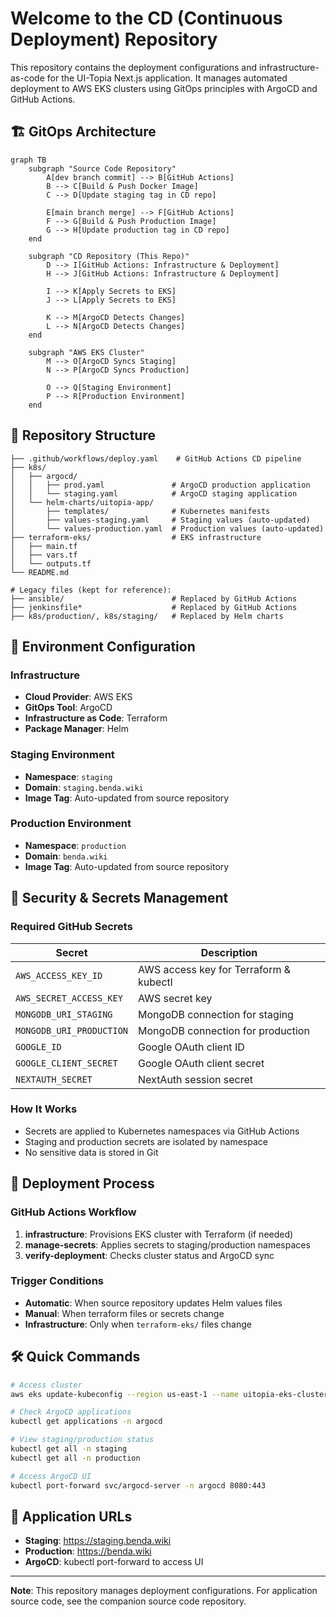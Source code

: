 # Welcome to the CD (Continuous Deployment) Repository

This repository contains the deployment configurations and infrastructure-as-code for the UI-Topia Next.js application. It manages automated deployment to AWS EKS clusters using GitOps principles with ArgoCD and GitHub Actions.

## 🏗️ GitOps Architecture

```mermaid
graph TB
    subgraph "Source Code Repository"
        A[dev branch commit] --> B[GitHub Actions]
        B --> C[Build & Push Docker Image]
        C --> D[Update staging tag in CD repo]

        E[main branch merge] --> F[GitHub Actions]
        F --> G[Build & Push Production Image]
        G --> H[Update production tag in CD repo]
    end

    subgraph "CD Repository (This Repo)"
        D --> I[GitHub Actions: Infrastructure & Deployment]
        H --> J[GitHub Actions: Infrastructure & Deployment]

        I --> K[Apply Secrets to EKS]
        J --> L[Apply Secrets to EKS]

        K --> M[ArgoCD Detects Changes]
        L --> N[ArgoCD Detects Changes]
    end

    subgraph "AWS EKS Cluster"
        M --> O[ArgoCD Syncs Staging]
        N --> P[ArgoCD Syncs Production]

        O --> Q[Staging Environment]
        P --> R[Production Environment]
    end
```

## 📂 Repository Structure

```
├── .github/workflows/deploy.yaml    # GitHub Actions CD pipeline
├── k8s/
│   ├── argocd/
│   │   ├── prod.yaml               # ArgoCD production application
│   │   └── staging.yaml            # ArgoCD staging application
│   └── helm-charts/uitopia-app/
│       ├── templates/              # Kubernetes manifests
│       ├── values-staging.yaml     # Staging values (auto-updated)
│       └── values-production.yaml  # Production values (auto-updated)
├── terraform-eks/                  # EKS infrastructure
│   ├── main.tf
│   ├── vars.tf
│   └── outputs.tf
└── README.md

# Legacy files (kept for reference):
├── ansible/                        # Replaced by GitHub Actions
├── jenkinsfile*                    # Replaced by GitHub Actions
├── k8s/production/, k8s/staging/   # Replaced by Helm charts
```

## 🔧 Environment Configuration

### Infrastructure

- **Cloud Provider**: AWS EKS
- **GitOps Tool**: ArgoCD
- **Infrastructure as Code**: Terraform
- **Package Manager**: Helm

### Staging Environment

- **Namespace**: `staging`
- **Domain**: `staging.benda.wiki`
- **Image Tag**: Auto-updated from source repository

### Production Environment

- **Namespace**: `production`
- **Domain**: `benda.wiki`
- **Image Tag**: Auto-updated from source repository

## 🔐 Security & Secrets Management

### Required GitHub Secrets

| Secret                   | Description                            |
| ------------------------ | -------------------------------------- |
| `AWS_ACCESS_KEY_ID`      | AWS access key for Terraform & kubectl |
| `AWS_SECRET_ACCESS_KEY`  | AWS secret key                         |
| `MONGODB_URI_STAGING`    | MongoDB connection for staging         |
| `MONGODB_URI_PRODUCTION` | MongoDB connection for production      |
| `GOOGLE_ID`              | Google OAuth client ID                 |
| `GOOGLE_CLIENT_SECRET`   | Google OAuth client secret             |
| `NEXTAUTH_SECRET`        | NextAuth session secret                |

### How It Works

- Secrets are applied to Kubernetes namespaces via GitHub Actions
- Staging and production secrets are isolated by namespace
- No sensitive data is stored in Git

## 🚀 Deployment Process

### GitHub Actions Workflow

1. **infrastructure**: Provisions EKS cluster with Terraform (if needed)
2. **manage-secrets**: Applies secrets to staging/production namespaces
3. **verify-deployment**: Checks cluster status and ArgoCD sync

### Trigger Conditions

- **Automatic**: When source repository updates Helm values files
- **Manual**: When terraform files or secrets change
- **Infrastructure**: Only when `terraform-eks/` files change

## 🛠️ Quick Commands

```bash
# Access cluster
aws eks update-kubeconfig --region us-east-1 --name uitopia-eks-cluster

# Check ArgoCD applications
kubectl get applications -n argocd

# View staging/production status
kubectl get all -n staging
kubectl get all -n production

# Access ArgoCD UI
kubectl port-forward svc/argocd-server -n argocd 8080:443
```

## 🔗 Application URLs

- **Staging**: https://staging.benda.wiki
- **Production**: https://benda.wiki
- **ArgoCD**: kubectl port-forward to access UI

---

**Note**: This repository manages deployment configurations. For application source code, see the companion source code repository.
